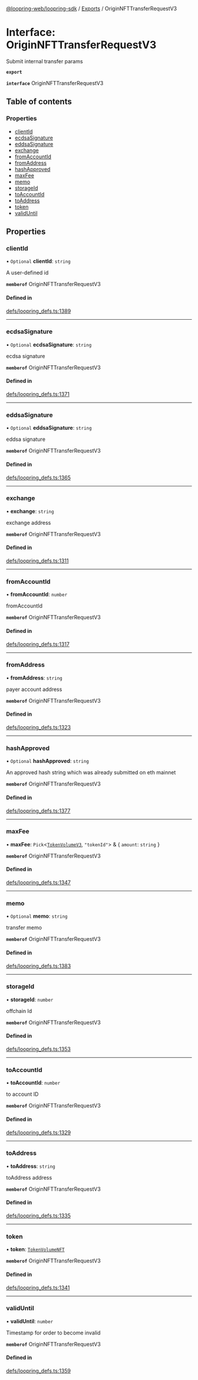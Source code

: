 [@loopring-web/loopring-sdk](../README.md) / [Exports](../modules.md) / OriginNFTTransferRequestV3

# Interface: OriginNFTTransferRequestV3

Submit internal transfer params

**`export`**

**`interface`** OriginNFTTransferRequestV3

## Table of contents

### Properties

- [clientId](OriginNFTTransferRequestV3.md#clientid)
- [ecdsaSignature](OriginNFTTransferRequestV3.md#ecdsasignature)
- [eddsaSignature](OriginNFTTransferRequestV3.md#eddsasignature)
- [exchange](OriginNFTTransferRequestV3.md#exchange)
- [fromAccountId](OriginNFTTransferRequestV3.md#fromaccountid)
- [fromAddress](OriginNFTTransferRequestV3.md#fromaddress)
- [hashApproved](OriginNFTTransferRequestV3.md#hashapproved)
- [maxFee](OriginNFTTransferRequestV3.md#maxfee)
- [memo](OriginNFTTransferRequestV3.md#memo)
- [storageId](OriginNFTTransferRequestV3.md#storageid)
- [toAccountId](OriginNFTTransferRequestV3.md#toaccountid)
- [toAddress](OriginNFTTransferRequestV3.md#toaddress)
- [token](OriginNFTTransferRequestV3.md#token)
- [validUntil](OriginNFTTransferRequestV3.md#validuntil)

## Properties

### clientId

• `Optional` **clientId**: `string`

A user-defined id

**`memberof`** OriginNFTTransferRequestV3

#### Defined in

[defs/loopring_defs.ts:1389](https://github.com/Loopring/loopring_sdk/blob/b7df545/src/defs/loopring_defs.ts#L1389)

___

### ecdsaSignature

• `Optional` **ecdsaSignature**: `string`

ecdsa signature

**`memberof`** OriginNFTTransferRequestV3

#### Defined in

[defs/loopring_defs.ts:1371](https://github.com/Loopring/loopring_sdk/blob/b7df545/src/defs/loopring_defs.ts#L1371)

___

### eddsaSignature

• `Optional` **eddsaSignature**: `string`

eddsa signature

**`memberof`** OriginNFTTransferRequestV3

#### Defined in

[defs/loopring_defs.ts:1365](https://github.com/Loopring/loopring_sdk/blob/b7df545/src/defs/loopring_defs.ts#L1365)

___

### exchange

• **exchange**: `string`

exchange address

**`memberof`** OriginNFTTransferRequestV3

#### Defined in

[defs/loopring_defs.ts:1311](https://github.com/Loopring/loopring_sdk/blob/b7df545/src/defs/loopring_defs.ts#L1311)

___

### fromAccountId

• **fromAccountId**: `number`

fromAccountId

**`memberof`** OriginNFTTransferRequestV3

#### Defined in

[defs/loopring_defs.ts:1317](https://github.com/Loopring/loopring_sdk/blob/b7df545/src/defs/loopring_defs.ts#L1317)

___

### fromAddress

• **fromAddress**: `string`

payer account address

**`memberof`** OriginNFTTransferRequestV3

#### Defined in

[defs/loopring_defs.ts:1323](https://github.com/Loopring/loopring_sdk/blob/b7df545/src/defs/loopring_defs.ts#L1323)

___

### hashApproved

• `Optional` **hashApproved**: `string`

An approved hash string which was already submitted on eth mainnet

**`memberof`** OriginNFTTransferRequestV3

#### Defined in

[defs/loopring_defs.ts:1377](https://github.com/Loopring/loopring_sdk/blob/b7df545/src/defs/loopring_defs.ts#L1377)

___

### maxFee

• **maxFee**: `Pick`<[`TokenVolumeV3`](TokenVolumeV3.md), ``"tokenId"``\> & { `amount`: `string`  }

**`memberof`** OriginNFTTransferRequestV3

#### Defined in

[defs/loopring_defs.ts:1347](https://github.com/Loopring/loopring_sdk/blob/b7df545/src/defs/loopring_defs.ts#L1347)

___

### memo

• `Optional` **memo**: `string`

transfer memo

**`memberof`** OriginNFTTransferRequestV3

#### Defined in

[defs/loopring_defs.ts:1383](https://github.com/Loopring/loopring_sdk/blob/b7df545/src/defs/loopring_defs.ts#L1383)

___

### storageId

• **storageId**: `number`

offchain Id

**`memberof`** OriginNFTTransferRequestV3

#### Defined in

[defs/loopring_defs.ts:1353](https://github.com/Loopring/loopring_sdk/blob/b7df545/src/defs/loopring_defs.ts#L1353)

___

### toAccountId

• **toAccountId**: `number`

to account ID

**`memberof`** OriginNFTTransferRequestV3

#### Defined in

[defs/loopring_defs.ts:1329](https://github.com/Loopring/loopring_sdk/blob/b7df545/src/defs/loopring_defs.ts#L1329)

___

### toAddress

• **toAddress**: `string`

toAddress address

**`memberof`** OriginNFTTransferRequestV3

#### Defined in

[defs/loopring_defs.ts:1335](https://github.com/Loopring/loopring_sdk/blob/b7df545/src/defs/loopring_defs.ts#L1335)

___

### token

• **token**: [`TokenVolumeNFT`](TokenVolumeNFT.md)

**`memberof`** OriginNFTTransferRequestV3

#### Defined in

[defs/loopring_defs.ts:1341](https://github.com/Loopring/loopring_sdk/blob/b7df545/src/defs/loopring_defs.ts#L1341)

___

### validUntil

• **validUntil**: `number`

Timestamp for order to become invalid

**`memberof`** OriginNFTTransferRequestV3

#### Defined in

[defs/loopring_defs.ts:1359](https://github.com/Loopring/loopring_sdk/blob/b7df545/src/defs/loopring_defs.ts#L1359)
